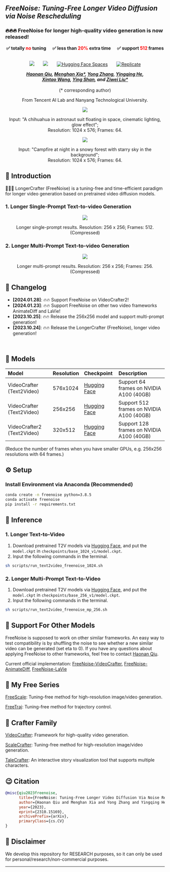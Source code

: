 ## ___***FreeNoise: Tuning-Free Longer Video Diffusion via Noise Rescheduling***___

### 🔥🔥🔥 FreeNoise for longer high-quality video generation is now released!

<div align="center">
<p style="font-weight: bold">
✅ totally <span style="color: red; font-weight: bold">no</span> tuning &nbsp;&nbsp;&nbsp;&nbsp;
✅ less than <span style="color: red; font-weight: bold">20%</span> extra time &nbsp;&nbsp;&nbsp;&nbsp;
✅ support <span style="color: red; font-weight: bold">512</span> frames &nbsp;&nbsp;&nbsp;&nbsp;
</p>

 <a href='https://arxiv.org/abs/2310.15169'><img src='https://img.shields.io/badge/arXiv-2310.15169-b31b1b.svg'></a> &nbsp;&nbsp;&nbsp;&nbsp;&nbsp;
 <a href='http://haonanqiu.com/projects/FreeNoise.html'><img src='https://img.shields.io/badge/Project-Page-Green'></a> &nbsp;&nbsp;&nbsp;&nbsp;&nbsp;
 [![Hugging Face Spaces](https://img.shields.io/badge/%F0%9F%A4%97%20Hugging%20Face-Spaces-blue)](https://huggingface.co/spaces/MoonQiu/FreeNoise) &nbsp;&nbsp;&nbsp;&nbsp;&nbsp;
 [![Replicate](https://replicate.com/cjwbw/longercrafter/badge)](https://replicate.com/cjwbw/longercrafter)


_**[Haonan Qiu](http://haonanqiu.com/), [Menghan Xia*](https://menghanxia.github.io), [Yong Zhang](https://yzhang2016.github.io), [Yingqing He](https://github.com/YingqingHe), 
<br>
[Xintao Wang](https://xinntao.github.io), [Ying Shan](https://scholar.google.com/citations?hl=zh-CN&user=4oXBp9UAAAAJ), and [Ziwei Liu*](https://liuziwei7.github.io/)**_
<br><br>
(* corresponding author)

From Tencent AI Lab and Nanyang Technological University.

<img src=assets/t2v/hd01.gif>
<p>Input: "A chihuahua in astronaut suit floating in space, cinematic lighting, glow effect"; 
<br>
Resolution: 1024 x 576; Frames: 64.</p>
<img src=assets/t2v/hd02.gif>
<p>Input: "Campfire at night in a snowy forest with starry sky in the background"; 
<br>
Resolution: 1024 x 576; Frames: 64.</p>
</div>
 
## 🔆 Introduction


🤗🤗🤗 LongerCrafter (FreeNoise) is a tuning-free and time-efficient paradigm for longer video generation based on pretrained video diffusion models.

### 1. Longer Single-Prompt Text-to-video Generation

<div align="center">
<img src=assets/t2v/sp512.gif>
<p>Longer single-prompt results. Resolution: 256 x 256; Frames: 512. (Compressed)</p>
</div>

### 2. Longer Multi-Prompt Text-to-video Generation

<div align="center">
<img src=assets/t2v/mp256.gif>
<p>Longer multi-prompt results. Resolution: 256 x 256; Frames: 256. (Compressed)</p>
</div>

## 📝 Changelog
- __[2024.01.28]__: 🔥🔥 Support FreeNoise on VideoCrafter2!
- __[2024.01.23]__: 🔥🔥 Support FreeNoise on other two video frameworks AnimateDiff and LaVie!
- __[2023.10.25]__: 🔥🔥 Release the 256x256 model and support multi-prompt generation!
- __[2023.10.24]__: 🔥🔥 Release the LongerCrafter (FreeNoise), longer video generation!
<br>


## 🧰 Models

|Model|Resolution|Checkpoint|Description
|:---------|:---------|:--------|:--------|
|VideoCrafter (Text2Video)|576x1024|[Hugging Face](https://huggingface.co/VideoCrafter/Text2Video-1024-v1.0/blob/main/model.ckpt)|Support 64 frames on NVIDIA A100 (40GB)
|VideoCrafter (Text2Video)|256x256|[Hugging Face](https://huggingface.co/VideoCrafter)|Support 512 frames on NVIDIA A100 (40GB)
|VideoCrafter2 (Text2Video)|320x512|[Hugging Face](https://huggingface.co/VideoCrafter/VideoCrafter2/blob/main/model.ckpt)|Support 128 frames on NVIDIA A100 (40GB)

(Reduce the number of frames when you have smaller GPUs, e.g. 256x256 resolutions with 64 frames.)

## ⚙️ Setup

### Install Environment via Anaconda (Recommended)
```bash
conda create -n freenoise python=3.8.5
conda activate freenoise
pip install -r requirements.txt
```


## 💫 Inference 
### 1. Longer Text-to-Video

<!-- 1) Download pretrained T2V models via [Hugging Face](https://huggingface.co/VideoCrafter/Text2Video-512-v1/blob/main/model.ckpt), and put the `model.ckpt` in `checkpoints/base_512_v1/model.ckpt`.
2) Input the following commands in the terminal.
```bash
sh scripts/run_text2video_freenoise_512.sh
``` -->

1) Download pretrained T2V models via [Hugging Face](https://huggingface.co/VideoCrafter/Text2Video-1024-v1.0/blob/main/model.ckpt), and put the `model.ckpt` in `checkpoints/base_1024_v1/model.ckpt`.
2) Input the following commands in the terminal.
```bash
sh scripts/run_text2video_freenoise_1024.sh
```

### 2. Longer Multi-Prompt Text-to-Video

1) Download pretrained T2V models via [Hugging Face](https://huggingface.co/VideoCrafter), and put the `model.ckpt` in `checkpoints/base_256_v1/model.ckpt`.
2) Input the following commands in the terminal.
```bash
sh scripts/run_text2video_freenoise_mp_256.sh
```


## 🧲 Support For Other Models

FreeNoise is supposed to work on other similar frameworks. An easy way to test compatibility is by shuffling the noise to see whether a new similar video can be generated (set eta to 0). If you have any questions about applying FreeNoise to other frameworks, feel free to contact [Haonan Qiu](http://haonanqiu.com/).

Current official implementation: [FreeNoise-VideoCrafter](https://github.com/AILab-CVC/FreeNoise), [FreeNoise-AnimateDiff](https://github.com/arthur-qiu/FreeNoise-AnimateDiff), [FreeNoise-LaVie](https://github.com/arthur-qiu/FreeNoise-LaVie) 

## 🚀 My Free Series
[FreeScale](https://github.com/ali-vilab/FreeScale): Tuning-free method for high-resolution image/video generation.

[FreeTraj](https://github.com/arthur-qiu/FreeTraj): Tuning-free method for trajectory control.

## 👫 Crafter Family
[VideoCrafter](https://github.com/AILab-CVC/VideoCrafter): Framework for high-quality video generation.

[ScaleCrafter](https://github.com/YingqingHe/ScaleCrafter): Tuning-free method for high-resolution image/video generation.

[TaleCrafter](https://github.com/AILab-CVC/TaleCrafter): An interactive story visualization tool that supports multiple characters.  


## 😉 Citation
```bib
@misc{qiu2023freenoise,
      title={FreeNoise: Tuning-Free Longer Video Diffusion Via Noise Rescheduling}, 
      author={Haonan Qiu and Menghan Xia and Yong Zhang and Yingqing He and Xintao Wang and Ying Shan and Ziwei Liu},
      year={2023},
      eprint={2310.15169},
      archivePrefix={arXiv},
      primaryClass={cs.CV}
}
```


## 📢 Disclaimer
We develop this repository for RESEARCH purposes, so it can only be used for personal/research/non-commercial purposes.
****

